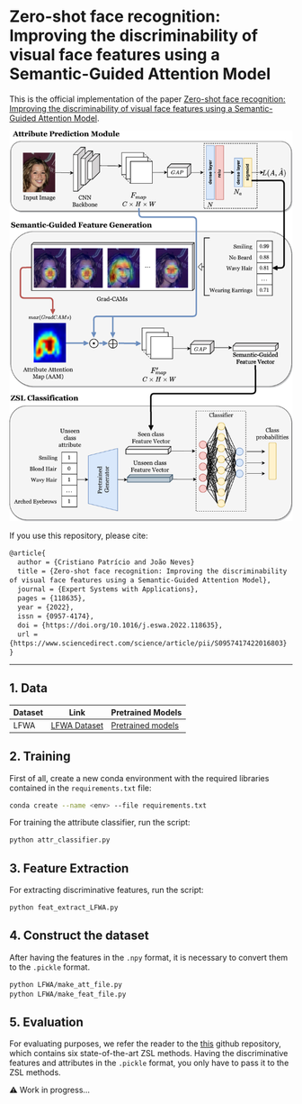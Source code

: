 # Zero-shot face recognition: Improving the discriminability of visual face features using a Semantic-Guided Attention Model

This is the official implementation of the paper [Zero-shot face recognition: Improving the discriminability of visual face features using a Semantic-Guided Attention Model](https://www.sciencedirect.com/science/article/pii/S0957417422016803).

<img src="https://github.com/CristianoPatricio/SGAM/blob/main/figures/sgam_model.jpg" width="600" style="text-align:center;">

If you use this repository, please cite:

```
@article{
  author = {Cristiano Patrício and João Neves}
  title = {Zero-shot face recognition: Improving the discriminability of visual face features using a Semantic-Guided Attention Model},
  journal = {Expert Systems with Applications},
  pages = {118635},
  year = {2022},
  issn = {0957-4174},
  doi = {https://doi.org/10.1016/j.eswa.2022.118635},
  url = {https://www.sciencedirect.com/science/article/pii/S0957417422016803}
}
```

---

## 1. Data

| Dataset | Link | Pretrained Models |
| ----------- | ----------- | ------------- |
| LFWA | [LFWA Dataset](https://drive.google.com/drive/folders/0B7EVK8r0v71pQ3NzdzRhVUhSams?resourcekey=0-Kpdd6Vctf-AdJYfS55VULA&usp=sharing) | [Pretrained models](https://socia-lab.di.ubi.pt/~cristiano_patricio/data/pretrained_models_LFWA.zip) |

## 2. Training

First of all, create a new conda environment with the required libraries contained in the `requirements.txt` file:

```bash
conda create --name <env> --file requirements.txt
```

For training the attribute classifier, run the script:

```bash
python attr_classifier.py
```

## 3. Feature Extraction

For extracting discriminative features, run the script:

```bash
python feat_extract_LFWA.py
```

## 4. Construct the dataset

After having the features in the `.npy` format, it is necessary to convert them to the `.pickle` format.

```bash
python LFWA/make_att_file.py
python LFWA/make_feat_file.py
```

## 5. Evaluation

For evaluating purposes, we refer the reader to the [this](https://github.com/CristianoPatricio/zsl-methods) github repository, which contains six state-of-the-art ZSL methods. Having the discriminative features and attributes in the `.pickle` format, you only have to pass it to the ZSL methods.


⚠️ Work in progress...
